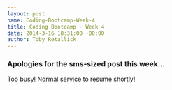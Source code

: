 ```yaml
---
layout: post
name: Coding-Bootcamp-Week-4
title: Coding Bootcamp - Week 4
date: 2014-3-16 18:31:00 +00:00
author: Toby Retallick
---
```


### Apologies for the sms-sized post this week...

Too busy! Normal service to resume shortly! 
